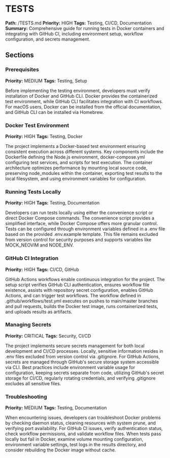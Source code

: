 # TESTS
**Path:** /TESTS.md
**Priority:** HIGH
**Tags:** Testing, CI/CD, Documentation
**Summary:** Comprehensive guide for running tests in Docker containers and integrating with GitHub CI, including environment setup, workflow configuration, and secrets management.

## Sections

### Prerequisites
**Priority:** MEDIUM
**Tags:** Testing, Setup

Before implementing the testing environment, developers must verify installation of Docker and GitHub CLI. Docker provides the containerized test environment, while GitHub CLI facilitates integration with CI workflows. For macOS users, Docker can be installed from the official documentation, and GitHub CLI can be installed via Homebrew.

### Docker Test Environment
**Priority:** HIGH
**Tags:** Testing, Docker

The project implements a Docker-based test environment ensuring consistent execution across different systems. Key components include the Dockerfile defining the Node.js environment, docker-compose.yml configuring test services, and scripts for test execution. The container architecture optimizes performance by mounting local source code, preserving node_modules within the container, exporting test results to the local filesystem, and using environment variables for configuration.

### Running Tests Locally
**Priority:** HIGH
**Tags:** Testing, Documentation

Developers can run tests locally using either the convenience script or direct Docker Compose commands. The convenience script provides a simplified interface, while Docker Compose offers more granular control. Tests can be configured through environment variables defined in a .env file based on the provided .env.example template. This file remains excluded from version control for security purposes and supports variables like MOCK_NEOVIM and NODE_ENV.

### GitHub CI Integration
**Priority:** HIGH
**Tags:** CI/CD, GitHub

GitHub Actions workflows enable continuous integration for the project. The setup script verifies GitHub CLI authentication, ensures workflow file existence, assists with repository secret configuration, enables GitHub Actions, and can trigger test workflows. The workflow defined in .github/workflows/test.yml executes on pushes to main/master branches and pull requests, builds the Docker test image, runs containerized tests, and uploads results as artifacts.

### Managing Secrets
**Priority:** CRITICAL
**Tags:** Security, CI/CD

The project implements secure secrets management for both local development and CI/CD processes. Locally, sensitive information resides in .env files excluded from version control via .gitignore. For GitHub Actions, secrets are managed through GitHub's secure storage system accessible via CLI. Best practices include environment variable usage for configuration, keeping secrets separate from code, utilizing GitHub's secret storage for CI/CD, regularly rotating credentials, and verifying .gitignore excludes all sensitive files.

### Troubleshooting
**Priority:** MEDIUM
**Tags:** Testing, Documentation

When encountering issues, developers can troubleshoot Docker problems by checking daemon status, cleaning resources with system prune, and verifying port availability. For GitHub CI issues, verify authentication status, check workflow permissions, and validate workflow files. When tests pass locally but fail in Docker, examine volume mounting configuration, environment variable settings, test logs in the results directory, and consider rebuilding the Docker image without cache.

